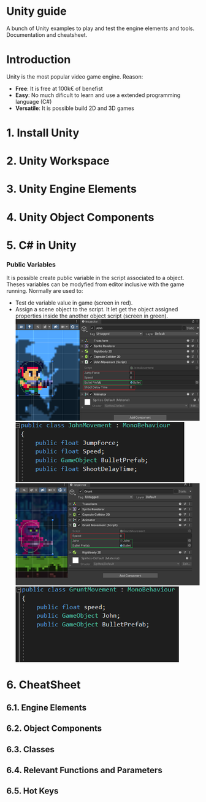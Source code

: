 # Unity guide
A bunch of Unity examples to play and test the engine elements and tools. Documentation and cheatsheet.

# Introduction 
Unity is the most popular video game engine. Reason:
- **Free**: It is free at 100k€ of benefist
- **Easy**: No much dificult to learn and use a extended programming language (C#)
- **Versatile**: It is possible build 2D and 3D games

# 1. Install Unity

# 2. Unity Workspace

# 3. Unity Engine Elements

# 4. Unity Object Components

# 5. C# in Unity
### Public Variables
It is possible create public variable in the script associated to a object. Theses variables can be modyfied from editor inclusive with the game running. Normally are used to:
- Test de variable value in game (screen in red).
- Assign a scene object to the script. It let get the object assigned properties inside the another object script (screen in green).
![publicVariables_1](section5/publicVariables_1.png) ![publicVariables_1C](section5/publicVariables_1C.png)
![publicVariables_2](section5/publicVariables_2.png) ![publicVariables_2C](section5/publicVariables_2C.png)

# 6. CheatSheet
## 6.1. Engine Elements
## 6.2. Object Components
## 6.3. Classes
## 6.4. Relevant Functions and Parameters
## 6.5. Hot Keys